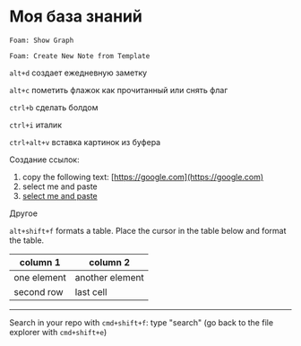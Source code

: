 # Моя база знаний

```vscode
Foam: Show Graph
```

```vscode
Foam: Create New Note from Template
```

`alt+d` создает ежедневную заметку

`alt+с` пометить флажок как прочитанный или снять флаг

`ctrl+b` сделать болдом

`ctrl+i` италик

`ctrl+alt+v` вставка картинок из буфера

Создание ссылок:

1. copy the following text: [https://google.com](https://google.com)
2. select me and paste
3. [select me and paste](https://google.com)

Другое

`alt+shift+f` formats a table. Place the cursor in the table below and format the table.

| column 1 | column 2|
|-|-|
| one element | another element|
| second row| last cell|

---

Search in your repo with `cmd+shift+f`: type "search" (go back to the file explorer with `cmd+shift+e`)
